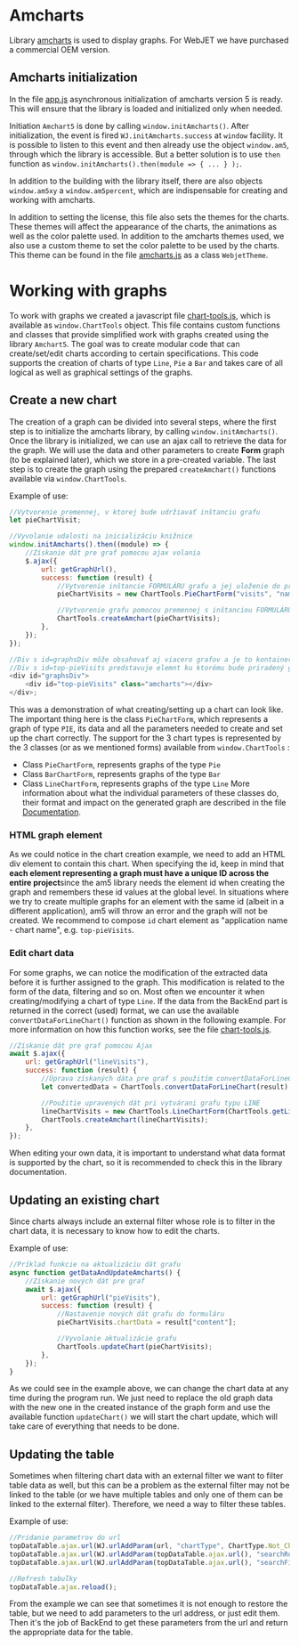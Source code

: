 # Amcharts

Library [amcharts](http://amcharts.com) is used to display graphs. For WebJET we have purchased a commercial OEM version.

## Amcharts initialization

In the file [app.js](../../../../../src/main/webapp/admin/v9/src/js/app.js) asynchronous initialization of amcharts version 5 is ready. This will ensure that the library is loaded and initialized only when needed.

Initiation `Amchart5` is done by calling `window.initAmcharts()`. After initialization, the event is fired `WJ.initAmcharts.success` at `window` facility. It is possible to listen to this event and then already use the object `window.am5`, through which the library is accessible. But a better solution is to use `then` function as `window.initAmcharts().then(module => { ... } );`.

In addition to the building with the library itself, there are also objects `window.am5xy` a `window.am5percent`, which are indispensable for creating and working with amcharts.

In addition to setting the license, this file also sets the themes for the charts. These themes will affect the appearance of the charts, the animations as well as the color palette used. In addition to the amcharts themes used, we also use a custom theme to set the color palette to be used by the charts. This theme can be found in the file [amcharts.js](../../../../../src/main/webapp/admin/v9/src/js/libs/chart/amcharts.js) as a class `WebjetTheme`.

# Working with graphs

To work with graphs we created a javascript file [chart-tools.js](../../../../../src/main/webapp/admin/v9/src/js/libs/chart/chart-tools.js), which is available as `window.ChartTools` object. This file contains custom functions and classes that provide simplified work with graphs created using the library `Amchart5`. The goal was to create modular code that can create/set/edit charts according to certain specifications. This code supports the creation of charts of type `Line`, `Pie` a `Bar` and takes care of all logical as well as graphical settings of the graphs.

## Create a new chart

The creation of a graph can be divided into several steps, where the first step is to initialize the amcharts library, by calling `window.initAmcharts()`. Once the library is initialized, we can use an ajax call to retrieve the data for the graph. We will use the data and other parameters to create **Form** graph (to be explained later), which we store in a pre-created variable. The last step is to create the graph using the prepared `createAmchart()` functions available via `window.ChartTools`.

Example of use:

```javascript
//Vytvorenie premennej, v ktorej bude udržiavať inštanciu grafu
let pieChartVisit;

//Vyvolanie udalosti na inicializáciu knižnice
window.initAmcharts().then((module) => {
	//Získanie dát pre graf pomocou ajax volania
	$.ajax({
		url: getGraphUrl(),
		success: function (result) {
			//Vytvorenie inštancie FORMULÁRU grafu a jej uloženie do premennej
			pieChartVisits = new ChartTools.PieChartForm("visits", "name", "[[#{stat.top.pieChart}]]", "top-pieVisits", result["content"]);

			//Vytvorenie grafu pomocou premennej s inštanciou FORMULÁRU grafu
			ChartTools.createAmchart(pieChartVisits);
		},
	});
});

//Div s id=graphsDiv môže obsahovať aj viacero grafov a je to kontainer na grafy s určitým nastaveným štýlom
//Div s id=top-pieVisits predstavuje elemnt ku ktorému bude priradený graf
<div id="graphsDiv">
	<div id="top-pieVisits" class="amcharts"></div>
</div>;
```

This was a demonstration of what creating/setting up a chart can look like. The important thing here is the class `PieChartForm`, which represents a graph of type `PIE`, its data and all the parameters needed to create and set up the chart correctly. The support for the 3 chart types is represented by the 3 classes (or as we mentioned forms) available from `window.ChartTools` :
- Class `PieChartForm`, represents graphs of the type `Pie`
- Class `BarChartForm`, represents graphs of the type `Bar`
- Class `LineChartForm`, represents graphs of the type `Line`
More information about what the individual parameters of these classes do, their format and impact on the generated graph are described in the file [Documentation](statjs.md).

### HTML graph element

As we could notice in the chart creation example, we need to add an HTML div element to contain this chart. When specifying the id, keep in mind that **each element representing a graph must have a unique ID across the entire project**since the am5 library needs the element id when creating the graph and remembers these id values at the global level. In situations where we try to create multiple graphs for an element with the same id (albeit in a different application), am5 will throw an error and the graph will not be created. We recommend to compose `id` chart element as "application name - chart name", e.g. `top-pieVisits`.

### Edit chart data

For some graphs, we can notice the modification of the extracted data before it is further assigned to the graph. This modification is related to the form of the data, filtering and so on. Most often we encounter it when creating/modifying a chart of type `Line`. If the data from the BackEnd part is returned in the correct (used) format, we can use the available `convertDataForLineChart()` function as shown in the following example. For more information on how this function works, see the file [chart-tools.js](../../../../../src/main/webapp/admin/v9/src/js/libs/chart/chart-tools.js).

```javascript
//Získanie dát pre graf pomocou Ajax
await $.ajax({
	url: getGraphUrl("lineVisits"),
	success: function (result) {
		//Úprava získaných dáta pre graf s použitím convertDataForLineChart() fn
		let convertedData = ChartTools.convertDataForLineChart(result);

		//Použitie upravených dát pri vytvárani grafu typu LINE
		lineChartVisits = new ChartTools.LineChartForm(ChartTools.getLineChartYAxeNameObjs(["visits"], [undefined]), "dayDate", "[[#{stat.top.lineChart}]]", "top-lineVisits", convertedData, ChartTools.DateType.Days);
		ChartTools.createAmchart(lineChartVisits);
	},
});
```

When editing your own data, it is important to understand what data format is supported by the chart, so it is recommended to check this in the library documentation.

## Updating an existing chart

Since charts always include an external filter whose role is to filter in the chart data, it is necessary to know how to edit the charts.

Example of use:

```javascript
//Príklad funkcie na aktualizáciu dát grafu
async function getDataAndUpdateAmcharts() {
	//Získanie nových dát pre graf
	await $.ajax({
		url: getGraphUrl("pieVisits"),
		success: function (result) {
			//Nastavenie nových dát grafu do formuláru
			pieChartVisits.chartData = result["content"];

			//Vyvolanie aktualizácie grafu
			ChartTools.updateChart(pieChartVisits);
		},
	});
}
```

As we could see in the example above, we can change the chart data at any time during the program run. We just need to replace the old graph data with the new one in the created instance of the graph form and use the available function `updateChart()` we will start the chart update, which will take care of everything that needs to be done.

## Updating the table

Sometimes when filtering chart data with an external filter we want to filter table data as well, but this can be a problem as the external filter may not be linked to the table (or we have multiple tables and only one of them can be linked to the external filter). Therefore, we need a way to filter these tables.

Example of use:

```javascript
//Pridanie parametrov do url
topDataTable.ajax.url(WJ.urlAddParam(url, "chartType", ChartType.Not_Chart));
topDataTable.ajax.url(WJ.urlAddParam(topDataTable.ajax.url(), "searchRootDir", $("#rootDir").val()));
topDataTable.ajax.url(WJ.urlAddParam(topDataTable.ajax.url(), "searchFilterBotsOut", $("#botFilterOut").is(":checked")));

//Refresh tabuľky
topDataTable.ajax.reload();
```

From the example we can see that sometimes it is not enough to restore the table, but we need to add parameters to the url address, or just edit them. Then it's the job of BackEnd to get these parameters from the url and return the appropriate data for the table.
